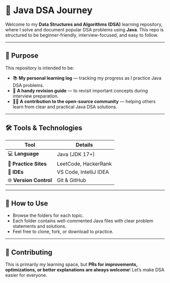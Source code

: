# 🚀 Java DSA Journey #

Welcome to my **Data Structures and Algorithms (DSA)** learning repository, where I solve and document popular DSA problems using **Java**. This repo is structured to be beginner-friendly, interview-focused, and easy to follow.

---

## 📌 Purpose

This repository is intended to be:

* 📚 **My personal learning log** — tracking my progress as I practice Java DSA problems.
* 🧠 **A handy revision guide** — to revisit important concepts during interview preparation.
* 👨‍💻 **A contribution to the open-source community** — helping others learn from clear and practical Java DSA solutions.

---

## 🛠️ Tools & Technologies

| **Tool**               | **Details**            |
| ---------------------- | ---------------------- |
| 💻 **Language**        | Java (JDK 17+)         |
| 🧩 **Practice Sites**  | LeetCode, HackerRank   |
| 🧰 **IDEs**            | VS Code, IntelliJ IDEA |
| 🌐 **Version Control** | Git & GitHub           |

---

## 📂 How to Use

* Browse the folders for each topic.
* Each folder contains well-commented Java files with clear problem statements and solutions.
* Feel free to clone, fork, or download to practice.

---

## 🤝 Contributing

This is primarily my learning space, but **PRs for improvements, optimizations, or better explanations are always welcome**!
Let’s make DSA easier for everyone.
